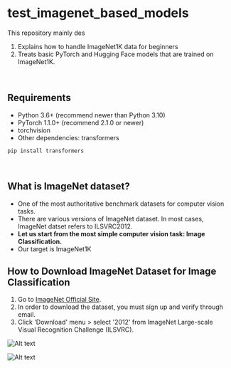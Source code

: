 # test_imagenet_based_models

This repository mainly des
1. Explains how to handle ImageNet1K data for beginners
2. Treats basic PyTorch and Hugging Face models that are trained on ImageNet1K.

<br>

## Requirements
- Python 3.6+ (recommend newer than Python 3.10)
- PyTorch 1.1.0+ (recommend 2.1.0 or newer)
- torchvision
- Other dependencies: transformers

```pip install transformers```

<br>

## What is ImageNet dataset?
- One of the most authoritative benchmark datasets for computer vision tasks.
- There are various versions of ImageNet dataset. In most cases, ImageNet datset refers to ILSVRC2012.
- **Let us start from the most simple computer vision task: Image Classification.**
- Our target is ImageNet1K

## How to Download ImageNet Dataset for Image Classification
1. Go to [ImageNet Official Site](image-net.org).
2. In order to download the dataset, you must sign up and verify through email.
3. Click 'Download' menu > select '2012' from ImageNet Large-scale Visual Recognition Challenge (ILSVRC).

![Alt text](attachments/download_imagenet.png?raw=true "How to download ImageNet1K")

![Alt text](attachments/download_train_val_test_each.png?raw=true "Download each dataset")
